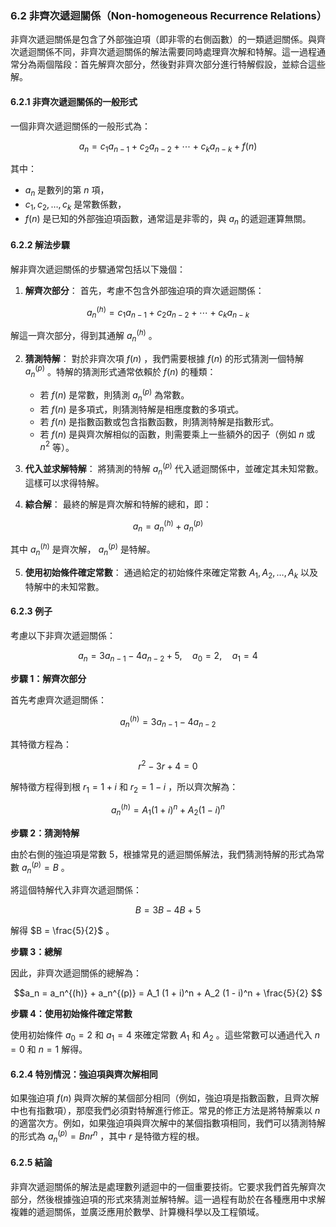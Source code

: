 ### 6.2 非齊次遞迴關係（Non-homogeneous Recurrence Relations）

非齊次遞迴關係是包含了外部強迫項（即非零的右側函數）的一類遞迴關係。與齊次遞迴關係不同，非齊次遞迴關係的解法需要同時處理齊次解和特解。這一過程通常分為兩個階段：首先解齊次部分，然後對非齊次部分進行特解假設，並綜合這些解。

#### 6.2.1 非齊次遞迴關係的一般形式

一個非齊次遞迴關係的一般形式為：


```math
a_n = c_1 a_{n-1} + c_2 a_{n-2} + \cdots + c_k a_{n-k} + f(n)

```

其中：
-  $a_n$  是數列的第  $n$  項，
-  $c_1, c_2, \dots, c_k$  是常數係數，
-  $f(n)$  是已知的外部強迫項函數，通常這是非零的，與  $a_n$  的遞迴運算無關。

#### 6.2.2 解法步驟

解非齊次遞迴關係的步驟通常包括以下幾個：

1. **解齊次部分**：
   首先，考慮不包含外部強迫項的齊次遞迴關係：

```math
   a_n^{(h)} = c_1 a_{n-1} + c_2 a_{n-2} + \cdots + c_k a_{n-k}

```
   解這一齊次部分，得到其通解  $a_n^{(h)}$ 。

2. **猜測特解**：
   對於非齊次項  $f(n)$ ，我們需要根據  $f(n)$  的形式猜測一個特解  $a_n^{(p)}$ 。特解的猜測形式通常依賴於  $f(n)$  的種類：
   - 若  $f(n)$  是常數，則猜測  $a_n^{(p)}$  為常數。
   - 若  $f(n)$  是多項式，則猜測特解是相應度數的多項式。
   - 若  $f(n)$  是指數函數或包含指數函數，則猜測特解是指數形式。
   - 若  $f(n)$  是與齊次解相似的函數，則需要乘上一些額外的因子（例如  $n$  或  $n^2$  等）。

3. **代入並求解特解**：
   將猜測的特解  $a_n^{(p)}$  代入遞迴關係中，並確定其未知常數。這樣可以求得特解。

4. **綜合解**：
   最終的解是齊次解和特解的總和，即：

```math
   a_n = a_n^{(h)} + a_n^{(p)}

```
   其中  $a_n^{(h)}$  是齊次解， $a_n^{(p)}$  是特解。

5. **使用初始條件確定常數**：
   通過給定的初始條件來確定常數  $A_1, A_2, \dots, A_k$  以及特解中的未知常數。

#### 6.2.3 例子

考慮以下非齊次遞迴關係：


```math
a_n = 3a_{n-1} - 4a_{n-2} + 5, \quad a_0 = 2, \quad a_1 = 4

```

**步驟 1：解齊次部分**

首先考慮齊次遞迴關係：


```math
a_n^{(h)} = 3a_{n-1} - 4a_{n-2}

```

其特徵方程為：


```math
r^2 - 3r + 4 = 0

```

解特徵方程得到根  $r_1 = 1 + i$  和  $r_2 = 1 - i$ ，所以齊次解為：


```math
a_n^{(h)} = A_1 (1 + i)^n + A_2 (1 - i)^n

```

**步驟 2：猜測特解**

由於右側的強迫項是常數 5，根據常見的遞迴關係解法，我們猜測特解的形式為常數  $a_n^{(p)} = B$ 。

將這個特解代入非齊次遞迴關係：


```math
B = 3B - 4B + 5

```

解得  $B = \frac{5}{2}$ 。

**步驟 3：總解**

因此，非齊次遞迴關係的總解為：


```math
a_n = a_n^{(h)} + a_n^{(p)} = A_1 (1 + i)^n + A_2 (1 - i)^n + \frac{5}{2}

```

**步驟 4：使用初始條件確定常數**

使用初始條件  $a_0 = 2$  和  $a_1 = 4$  來確定常數  $A_1$  和  $A_2$ 。這些常數可以通過代入  $n = 0$  和  $n = 1$  解得。

#### 6.2.4 特別情況：強迫項與齊次解相同

如果強迫項  $f(n)$  與齊次解的某個部分相同（例如，強迫項是指數函數，且齊次解中也有指數項），那麼我們必須對特解進行修正。常見的修正方法是將特解乘以  $n$  的適當次方。例如，如果強迫項與齊次解中的某個指數項相同，我們可以猜測特解的形式為  $a_n^{(p)} = B n r^n$ ，其中  $r$  是特徵方程的根。

#### 6.2.5 結論

非齊次遞迴關係的解法是處理數列遞迴中的一個重要技術。它要求我們首先解齊次部分，然後根據強迫項的形式來猜測並解特解。這一過程有助於在各種應用中求解複雜的遞迴關係，並廣泛應用於數學、計算機科學以及工程領域。